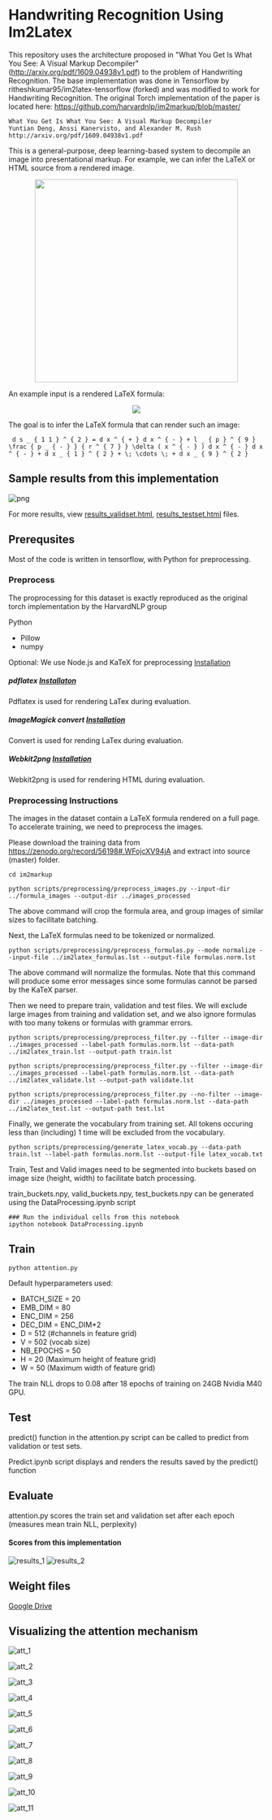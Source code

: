 # Handwriting Recognition Using Im2Latex

This repository uses the architecture proposed in "What You Get Is What You See: A Visual Markup Decompiler" (http://arxiv.org/pdf/1609.04938v1.pdf) to the problem of Handwriting Recognition. The base implementation was done in Tensorflow by ritheshkumar95/im2latex-tensorflow (forked) and was modified to work for Handwriting Recognition. The original Torch implementation of the paper is located here: https://github.com/harvardnlp/im2markup/blob/master/

    What You Get Is What You See: A Visual Markup Decompiler  
    Yuntian Deng, Anssi Kanervisto, and Alexander M. Rush
    http://arxiv.org/pdf/1609.04938v1.pdf

This is a general-purpose, deep learning-based system to decompile an image into presentational markup. For example, we can infer the LaTeX or HTML source from a rendered image.

<p align="center"><img src="http://lstm.seas.harvard.edu/latex/network.png" width="400"></p>

An example input is a rendered LaTeX formula:

<p align="center"><img src="http://lstm.seas.harvard.edu/latex/results/website/images/119b93a445-orig.png"></p>

The goal is to infer the LaTeX formula that can render such an image:

```
 d s _ { 1 1 } ^ { 2 } = d x ^ { + } d x ^ { - } + l _ { p } ^ { 9 } \frac { p _ { - } } { r ^ { 7 } } \delta ( x ^ { - } ) d x ^ { - } d x ^ { - } + d x _ { 1 } ^ { 2 } + \; \cdots \; + d x _ { 9 } ^ { 2 }
```

## Sample results from this implementation

![png](sample.png)

For more results, view [results_validset.html](https://rawgit.com/ritheshkumar95/im2markup-tensorflow/master/results_validset.html), [results_testset.html](https://rawgit.com/ritheshkumar95/im2markup-tensorflow/master/results_testset.html) files.

## Prerequsites

Most of the code is written in tensorflow, with Python for preprocessing.

### Preprocess
The proprocessing for this dataset is exactly reproduced as the original torch implementation by the HarvardNLP group

Python

* Pillow
* numpy

Optional: We use Node.js and KaTeX for preprocessing [Installation](https://nodejs.org/en/)

##### pdflatex [Installaton](https://www.tug.org/texlive/)

Pdflatex is used for rendering LaTex during evaluation.

##### ImageMagick convert [Installation](http://www.imagemagick.org/script/index.php)

Convert is used for rending LaTex during evaluation.

##### Webkit2png [Installation](http://www.paulhammond.org/webkit2png/)

Webkit2png is used for rendering HTML during evaluation.

### Preprocessing Instructions

The images in the dataset contain a LaTeX formula rendered on a full page. To accelerate training, we need to preprocess the images.

Please download the training data from https://zenodo.org/record/56198#.WFojcXV94jA and extract into source (master) folder.

```
cd im2markup
```

```
python scripts/preprocessing/preprocess_images.py --input-dir ../formula_images --output-dir ../images_processed
```

The above command will crop the formula area, and group images of similar sizes to facilitate batching.

Next, the LaTeX formulas need to be tokenized or normalized.

```
python scripts/preprocessing/preprocess_formulas.py --mode normalize --input-file ../im2latex_formulas.lst --output-file formulas.norm.lst
```

The above command will normalize the formulas. Note that this command will produce some error messages since some formulas cannot be parsed by the KaTeX parser.

Then we need to prepare train, validation and test files. We will exclude large images from training and validation set, and we also ignore formulas with too many tokens or formulas with grammar errors.

```
python scripts/preprocessing/preprocess_filter.py --filter --image-dir ../images_processed --label-path formulas.norm.lst --data-path ../im2latex_train.lst --output-path train.lst
```

```
python scripts/preprocessing/preprocess_filter.py --filter --image-dir ../images_processed --label-path formulas.norm.lst --data-path ../im2latex_validate.lst --output-path validate.lst
```

```
python scripts/preprocessing/preprocess_filter.py --no-filter --image-dir ../images_processed --label-path formulas.norm.lst --data-path ../im2latex_test.lst --output-path test.lst
```

Finally, we generate the vocabulary from training set. All tokens occuring less than (including) 1 time will be excluded from the vocabulary.

```
python scripts/preprocessing/generate_latex_vocab.py --data-path train.lst --label-path formulas.norm.lst --output-file latex_vocab.txt
```

Train, Test and Valid images need to be segmented into buckets based on image size (height, width) to facilitate batch processing.

train_buckets.npy, valid_buckets.npy, test_buckets.npy can be generated using the DataProcessing.ipynb script

```
### Run the individual cells from this notebook
ipython notebook DataProcessing.ipynb
```

## Train

```
python attention.py
```
Default hyperparameters used:
* BATCH_SIZE      = 20
* EMB_DIM         = 80
* ENC_DIM         = 256
* DEC_DIM         = ENC_DIM*2
* D               = 512 (#channels in feature grid)
* V               = 502 (vocab size)
* NB_EPOCHS       = 50
* H               = 20  (Maximum height of feature grid)
* W               = 50  (Maximum width of feature grid)

The train NLL drops to 0.08 after 18 epochs of training on 24GB Nvidia M40 GPU.

## Test

predict() function in the attention.py script can be called to predict from validation or test sets.

Predict.ipynb script displays and renders the results saved by the predict() function

## Evaluate

attention.py scores the train set and validation set after each epoch (measures mean train NLL, perplexity)

#### Scores from this implementation

![results_1](results_1.png)
![results_2](results_2.png)

## Weight files
[Google Drive](https://drive.google.com/drive/folders/0BwbIUfIM1M8sc0tEMGk1NGlKZTA?usp=sharing)

## Visualizing the attention mechanism

![att_1](Pictures/Attention_1.png)

![att_2](Pictures/Attention_2.png)

![att_3](Pictures/Attention_3.png)

![att_4](Pictures/Attention_4.png)

![att_5](Pictures/Attention_5.png)

![att_6](Pictures/Attention_6.png)

![att_7](Pictures/Attention_7.png)

![att_8](Pictures/Attention_8.png)

![att_9](Pictures/Attention_9.png)

![att_10](Pictures/Attention_10.png)

![att_11](Pictures/Attention_11.png)
